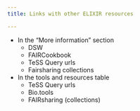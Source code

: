 ```yaml
---
title: Links with other ELIXIR resources

---
```



- In the “More information” section
    - DSW
    - FAIRCookbook
    - TeSS Query urls
    - Fairsharing collections
- In the tools and resources table
    - TeSS Query urls
    - Bio.tools
    - FAIRsharing (collections)
